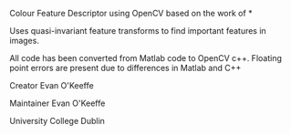 Colour Feature Descriptor using OpenCV
based on the work of *

Uses quasi-invariant feature transforms to find important features in images.

All code has been converted from Matlab code to OpenCV c++.
Floating point errors are present due to differences in Matlab and C++

Creator
Evan O'Keeffe

Maintainer
Evan O'Keeffe

University College Dublin
